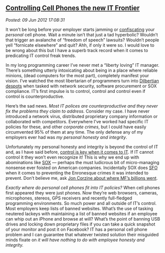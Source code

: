  
[Controlling Cell Phones the new IT Frontier](http://bakerjd99.wordpress.com/2012/06/09/controlling-cell-phones-the-new-it-frontier/)
-------------------------------------------------------------------------------------------------------------------------------------

*Posted: 09 Jun 2012 17:08:31*

It won’t be long before your employer starts jamming or
[confiscating](http://newsfeed.time.com/2012/05/15/obama-campaign-bans-cell-phones-at-private-fundraisers/)
your *personal* cell phone. Wait a minute isn’t that just a tad
hyperbolic? Wouldn’t that trigger an avalanche of “freedom of speech”
lawsuits? Wouldn’t people yell “fornicate elsewhere” and quit? Ahh, if
only it were so. I would love to be wrong about this but I have a superb
track record when it comes to predicating IT control freak trends.

In my long programming career I’ve never met a “liberty loving” IT
manager. There’s something utterly intoxicating about being in a place
where reliable minions, (dead computers for the most part), completely
manifest your vision. I’ve watched the most libertarian of programmers
turn into [Dilbertian
despots](http://dilbert.com/strips/comic/2010-09-13/) when tasked with
network security, software procurement or SOX compliance. IT’s first
impulse is to control, control and control even if control is
counterproductive.

Here’s the sad news. *Most IT polices are counterproductive and they
never fix the problems they claim to address.* Consider my case. I have
never introduced a network virus, distributed proprietary company
information or collaborated with competitors. Everywhere I’ve worked had
specific IT policies for these, and other *corporate crimes*, but I
could have easily circumvented 95% of them at any time. The only defense
any of my employers ever had was *my personal honesty and integrity*.

Unfortunately my personal honesty and integrity is beyond the control of
IT and, as I have said before, [control is key when it comes to
IT](http://bakerjd99.wordpress.com/2010/06/11/the-real-problem-with-enterprise-software/).
If IT cannot control it they won’t even recognize it! This is why we end
up with abominations like
[SOX](http://www.infoworld.com/d/developer-world/sarbanes-oxley-seen-biggest-it-time-waster-481)
— perhaps the must ludicrous bit of micro-managing nonsense ever foisted
on American companies. Incidentally SOX does
[SFO](http://www.urbandictionary.com/define.php?term=sweet%20fuck%20all)
when it comes to preventing the Enronesque crimes it was intended to
prevent. Don’t believe me, ask [Jon Corzine about where MF’s billions
went](http://technorati.com/business/article/jon-corzine-to-be-hoisted-by/).

*Exactly where do personal cell phones fit into IT policies?* When cell
phones first appeared they were just phones. Now they’re web browsers,
cameras, microphones, stereos, GPS receivers and recently full-fledged
programming environments. So much power and all outside of IT’s control.
Most employers keep lists of banned websites. What’s the use of tasking
neutered lackeys with maintaining a list of banned websites if an
employee can whip out an iPhone and browse at will? What’s the point of
banning USB drives and locking down proprietary files if you can take a
quick snapshot of your monitor and post it on Facebook? IT has a
personal cell phone problem and I can guarantee that whatever twisted
solution their misguided minds fixate on *it will have nothing to do
with employee honesty and integrity.*
